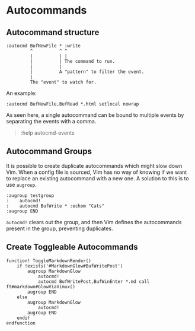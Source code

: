 Autocommands
===

Autocommand structure
---

```
:autocmd BufNewFile * :write
         ^          ^ ^
         |          | |
         |          | The command to run.
         |          |
         |          A "pattern" to filter the event.
         |
         The "event" to watch for.
```

An example:

```
:autocmd BufNewFile,BufRead *.html setlocal nowrap

```

As seen here, a single autocommand can be bound to multiple events by separating the events with a comma.

> :help autocmd-events

Autocommand Groups
---

It is possible to create duplicate autocommands which might slow down Vim. When a config file is sourced, Vim has no way of knowing if we want to replace an existing autocommand with a new one. A solution to this is to use `augroup`.

```
:augroup testgroup
:    autocmd!
:    autocmd BufWrite * :echom "Cats"
:augroup END
```

`autocmd!` clears out the group, and then Vim defines the autocommands present in the group, preventing duplicates.


Create Toggleable Autocommands
---

```vim
function! ToggleMarkdownRender()
    if !exists('#MarkdownGlow#BufWritePost')
        augroup MarkdownGlow
            autocmd!
            autocmd BufWritePost,BufWinEnter *.md call ft#markdown#GlowViaVimux()
        augroup END
    else
        augroup MarkdownGlow
            autocmd!
        augroup END
    endif
endfunction
```
